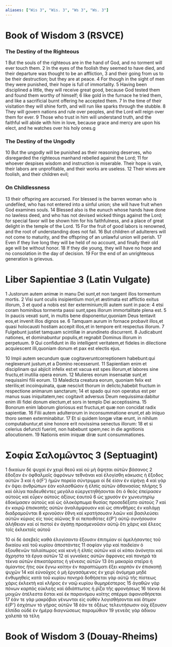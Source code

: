 ```yaml
---
aliases: ["Wis 3", "Wis. 3", "Ws 3", "Ws. 3"]
---
```



# Book of Wisdom 3 (RSVCE)

### The Destiny of the Righteous
1 But the souls of the righteous are in the hand of God, and no torment will ever touch them.
2 In the eyes of the foolish they seemed to have died, and their departure was thought to be an affliction,
3 and their going from us to be their destruction; but they are at peace.
4 For though in the sight of men they were punished, their hope is full of immortality.
5 Having been disciplined a little, they will receive great good, because God tested them and found them worthy of himself;
6 like gold in the furnace he tried them, and like a sacrificial burnt offering he accepted them.
7 In the time of their visitation they will shine forth, and will run like sparks through the stubble.
8 They will govern nations and rule over peoples, and the Lord will reign over them for ever.
9 Those who trust in him will understand truth, and the faithful will abide with him in love, because grace and mercy are upon his elect, and he watches over his holy ones.g
### The Destiny of the Ungodly
10 But the ungodly will be punished as their reasoning deserves, who disregarded the righteous manhand rebelled against the Lord;
11 for whoever despises wisdom and instruction is miserable. Their hope is vain, their labors are unprofitable, and their works are useless.
12 Their wives are foolish, and their children evil;
### On Childlessness
13 their offspring are accursed. For blessed is the barren woman who is undefiled, who has not entered into a sinful union; she will have fruit when God examines souls.
14 Blessed also is the eunuch whose hands have done no lawless deed, and who has not devised wicked things against the Lord; for special favor will be shown him for his faithfulness, and a place of great delight in the temple of the Lord.
15 For the fruit of good labors is renowned, and the root of understanding does not fail.
16 But children of adulterers will not come to maturity, and the offspring of an unlawful union will perish.
17 Even if they live long they will be held of no account, and finally their old age will be without honor.
18 If they die young, they will have no hope and no consolation in the day of decision.
19 For the end of an unrighteous generation is grievous.


# Liber Sapientiae 3 (Latin Vulgate)

1 Justorum autem animæ in manu Dei sunt,et non tangent illos tormentum mortis.
2 Visi sunt oculis insipientium mori,et æstimata est afflictio exitus illorum,
3 et quod a nobis est iter exterminium;illi autem sunt in pace:
4 etsi coram hominibus tormenta passi sunt,spes illorum immortalitate plena est.
5 In paucis vexati sunt, in multis bene disponentur,quoniam Deus tentavit eos,et invenit illos dignos se.
6 Tamquam aurum in fornace probavit illos,et quasi holocausti hostiam accepit illos,et in tempore erit respectus illorum.
7 Fulgebunt justiet tamquam scintillæ in arundineto discurrent.
8 Judicabunt nationes, et dominabuntur populis,et regnabit Dominus illorum in perpetuum.
9 Qui confidunt in illo intelligent veritatem,et fideles in dilectione acquiescent illi,quoniam donum et pax est electis ejus.

10 Impii autem secundum quæ cogitaveruntcorreptionem habebunt:qui neglexerunt justum,et a Domino recesserunt.
11 Sapientiam enim et disciplinam qui abjicit infelix est:et vacua est spes illorum,et labores sine fructu,et inutilia opera eorum.
12 Mulieres eorum insensatæ sunt,et nequissimi filii eorum.
13 Maledicta creatura eorum, quoniam felix est sterilis;et incoinquinata, quæ nescivit thorum in delicto,habebit fructum in respectione animarum sanctarum;
14 et spado qui non operatus est per manus suas iniquitatem,nec cogitavit adversus Deum nequissima:dabitur enim illi fidei donum electum,et sors in templo Dei acceptissima.
15 Bonorum enim laborum gloriosus est fructus,et quæ non concidat radix sapientiæ.
16 Filii autem adulterorum in inconsummatione erunt,et ab iniquo thoro semen exterminabitur.
17 Et si quidem longæ vitæ erunt, in nihilum computabuntur,et sine honore erit novissima senectus illorum:
18 et si celerius defuncti fuerint, non habebunt spem,nec in die agnitionis allocutionem.
19 Nationis enim iniquæ diræ sunt consummationes.


# Σοφία Σαλoμῶντος 3 (Septuagint)

1 δικαίων δὲ ψυχαὶ ἐν χειρὶ θεοῦ καὶ οὐ μὴ ἅψηται αὐτῶν βάσανος
2 ἔδοξαν ἐν ὀφθαλμοῖς ἀφρόνων τεθνάναι καὶ ἐλογίσθη κάκωσις ἡ ἔξοδος αὐτῶν
3 καὶ ἡ ἀ{F'} ἡμῶν πορεία σύντριμμα οἱ δέ εἰσιν ἐν εἰρήνῃ
4 καὶ γὰρ ἐν ὄψει ἀνθρώπων ἐὰν κολασθῶσιν ἡ ἐλπὶς αὐτῶν ἀθανασίας πλήρης
5 καὶ ὀλίγα παιδευθέντες μεγάλα εὐεργετηθήσονται ὅτι ὁ θεὸς ἐπείρασεν αὐτοὺς καὶ εὗρεν αὐτοὺς ἀξίους ἑαυτοῦ
6 ὡς χρυσὸν ἐν χωνευτηρίῳ ἐδοκίμασεν αὐτοὺς καὶ ὡς ὁλοκάρπωμα θυσίας προσεδέξατο αὐτούς
7 καὶ ἐν καιρῷ ἐπισκοπῆς αὐτῶν ἀναλάμψουσιν καὶ ὡς σπινθῆρες ἐν καλάμῃ διαδραμοῦνται
8 κρινοῦσιν ἔθνη καὶ κρατήσουσιν λαῶν καὶ βασιλεύσει αὐτῶν κύριος εἰς τοὺς αἰῶνας
9 οἱ πεποιθότες ἐ{P'} αὐτῷ συνήσουσιν ἀλήθειαν καὶ οἱ πιστοὶ ἐν ἀγάπῃ προσμενοῦσιν αὐτῷ ὅτι χάρις καὶ ἔλεος τοῖς ἐκλεκτοῖς αὐτοῦ

10 οἱ δὲ ἀσεβεῖς καθὰ ἐλογίσαντο ἕξουσιν ἐπιτιμίαν οἱ ἀμελήσαντες τοῦ δικαίου καὶ τοῦ κυρίου ἀποστάντες
11 σοφίαν γὰρ καὶ παιδείαν ὁ ἐξουθενῶν ταλαίπωρος καὶ κενὴ ἡ ἐλπὶς αὐτῶν καὶ οἱ κόποι ἀνόνητοι καὶ ἄχρηστα τὰ ἔργα αὐτῶν
12 αἱ γυναῖκες αὐτῶν ἄφρονες καὶ πονηρὰ τὰ τέκνα αὐτῶν ἐπικατάρατος ἡ γένεσις αὐτῶν
13 ὅτι μακαρία στεῖρα ἡ ἀμίαντος ἥτις οὐκ ἔγνω κοίτην ἐν παραπτώματι ἕξει καρπὸν ἐν ἐπισκοπῇ ψυχῶν
14 καὶ εὐνοῦχος ὁ μὴ ἐργασάμενος ἐν χειρὶ ἀνόμημα μηδὲ ἐνθυμηθεὶς κατὰ τοῦ κυρίου πονηρά δοθήσεται γὰρ αὐτῷ τῆς πίστεως χάρις ἐκλεκτὴ καὶ κλῆρος ἐν ναῷ κυρίου θυμηρέστερος
15 ἀγαθῶν γὰρ πόνων καρπὸς εὐκλεής καὶ ἀδιάπτωτος ἡ ῥίζα τῆς φρονήσεως
16 τέκνα δὲ μοιχῶν ἀτέλεστα ἔσται καὶ ἐκ παρανόμου κοίτης σπέρμα ἀφανισθήσεται
17 ἐάν τε γὰρ μακρόβιοι γένωνται εἰς οὐθὲν λογισθήσονται καὶ ἄτιμον ἐ{P'} ἐσχάτων τὸ γῆρας αὐτῶν
18 ἐάν τε ὀξέως τελευτήσωσιν οὐχ ἕξουσιν ἐλπίδα οὐδὲ ἐν ἡμέρᾳ διαγνώσεως παραμύθιον
19 γενεᾶς γὰρ ἀδίκου χαλεπὰ τὰ τέλη


# Book of Wisdom 3 (Douay-Rheims)

